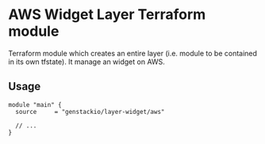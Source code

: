 # AWS Widget Layer Terraform module

Terraform module which creates an entire layer (i.e. module to be contained in its own tfstate).
It manage an widget on AWS.

## Usage

```hcl
module "main" {
  source     = "genstackio/layer-widget/aws"

  // ...
}
```
